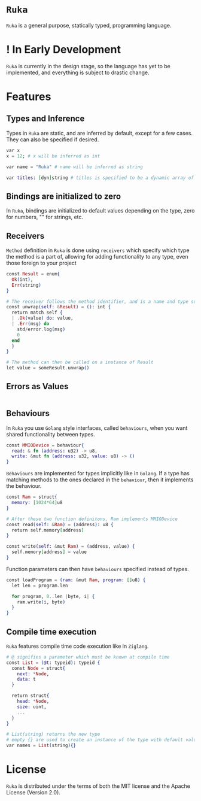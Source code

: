 # `Ruka`
`Ruka` is a general purpose, statically typed, programming language.

# ! In Early Development
`Ruka` is currently in the design stage, so the language has yet to be implemented, and everything is subject to drastic change.

# Features

## Types and Inference
Types in `Ruka` are static, and are inferred by default, except for a few cases. They can also be specified if desired.
```elixir
var x
x = 12; # x will be inferred as int

var name = "Ruka" # name will be inferred as string

var titles: [dyn]string # titles is specified to be a dynamic array of strings
```

## Bindings are initialized to zero
In `Ruka`, bindings are initialized to default values depending on the type, zero for numbers, "" for strings, etc.

## Receivers
`Method` definition in `Ruka` is done using `receivers` which specify which type the method is a part of, allowing for adding
functionality to any type, even those foreign to your project
```elixir
const Result = enum{
  Ok(int),
  Err(string)
}

# The receiver follows the method identifier, and is a name and type surrounded by parenthesis
const unwrap(self: &Result) = (): int {
  return match self {
  | .Ok(value) do: value,
  | .Err(msg) do 
    std/error.log(msg)
    0
  end
  }
}

# The method can then be called on a instance of Result
let value = someResult.unwrap()

```

## Errors as Values
```elixir

```

## Behaviours
In `Ruka` you use `Golang` style interfaces, called `behaviours`, when you want shared functionality between types.
```elixir
const MMIODevice = behaviour{
  read: & fn (address: u32) -> u8,
  write: &mut fn (address: u32, value: u8) -> ()
}
```

`Behaviours` are implemented for types implicitly like in `Golang`. If a type has matching methods to the ones declared in
the `behaviour`, then it implements the behaviour.
```elixir
const Ram = struct{
  memory: [1024*64]u8
}

# After these two function definitons, Ram implements MMIODevice
const read(self: &Ram) = (address): u8 {
  return self.memory[address]
}

const write(self: &mut Ram) = (address, value) {
  self.memory[address] = value
}
```

Function parameters can then have `behaviours` specified instead of types.
```elixir
const loadProgram = (ram: &mut Ram, program: []u8) {
  let len = program.len

  for program, 0..len |byte, i| {
    ram.write(i, byte)
  }
}
```

## Compile time execution
`Ruka` features compile time code execution like in `Ziglang`.
```elixir
# @ signifies a parameter which must be known at compile time
const List = (@t: typeid): typeid {
  const Node = struct{
    next: *Node,
    data: t
  }

  return struct{
    head: *Node,
    size: uint,
    ...
  }
}

# List(string) returns the new type
# empty {} are used to create an instance of the type with default values
var names = List(string){}
```

# License
`Ruka` is distributed under the terms of both the MIT license and the Apache License (Version 2.0).
